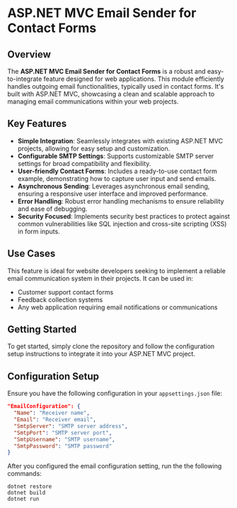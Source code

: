 # ASP.NET MVC Email Sender for Contact Forms

## Overview
The **ASP.NET MVC Email Sender for Contact Forms** is a robust and easy-to-integrate feature designed for web applications. This module efficiently handles outgoing email functionalities, typically used in contact forms. It's built with ASP.NET MVC, showcasing a clean and scalable approach to managing email communications within your web projects.

## Key Features
- **Simple Integration**: Seamlessly integrates with existing ASP.NET MVC projects, allowing for easy setup and customization.
- **Configurable SMTP Settings**: Supports customizable SMTP server settings for broad compatibility and flexibility.
- **User-friendly Contact Forms**: Includes a ready-to-use contact form example, demonstrating how to capture user input and send emails.
- **Asynchronous Sending**: Leverages asynchronous email sending, ensuring a responsive user interface and improved performance.
- **Error Handling**: Robust error handling mechanisms to ensure reliability and ease of debugging.
- **Security Focused**: Implements security best practices to protect against common vulnerabilities like SQL injection and cross-site scripting (XSS) in form inputs.

## Use Cases
This feature is ideal for website developers seeking to implement a reliable email communication system in their projects. It can be used in:
- Customer support contact forms
- Feedback collection systems
- Any web application requiring email notifications or communications

## Getting Started
To get started, simply clone the repository and follow the configuration setup instructions to integrate it into your ASP.NET MVC project.

## Configuration Setup
Ensure you have the following configuration in your `appsettings.json` file:

```json
"EmailConfiguration": {
  "Name": "Receiver name",
  "Email": "Receiver email",
  "SmtpServer": "SMTP server address",
  "SmtpPort": "SMTP server port",
  "SmtpUsername": "SMTP username",
  "SmtpPassword": "SMTP password"
}
```

After you configured the email configuration setting, run the the following commands:
```
dotnet restore
dotnet build
dotnet run
```
